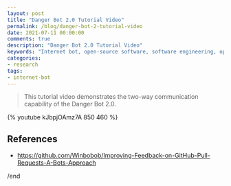 ```yaml
---
layout: post
title: "Danger Bot 2.0 Tutorial Video"
permalink: /blog/danger-bot-2-tutorial-video
date: 2021-07-11 00:00:00
comments: true
description: "Danger Bot 2.0 Tutorial Video"
keywords: "Internet bot, open-source software, software engineering, open-source curriculum, automated feedback, Expertiza"
categories:
- research
tags:
- internet-bot
---
```


> This tutorial video demonstrates the two-way communication capability of the Danger Bot 2.0.

{% youtube kJbpjOAmz7A 850 460 %}


## References
 - <a href="https://github.com/Winbobob/Improving-Feedback-on-GitHub-Pull-Requests-A-Bots-Approach">https://github.com/Winbobob/Improving-Feedback-on-GitHub-Pull-Requests-A-Bots-Approach</a>

/end
